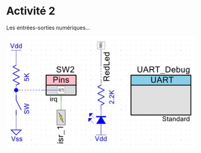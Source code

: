 Activité 2
==========

Les entrées-sorties numériques...

![design entrées-sorties](design_InputOutput.JPG "design entrées-sorties")
